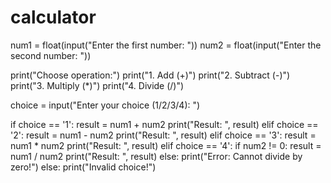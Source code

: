 # calculator
num1 = float(input("Enter the first number: "))
num2 = float(input("Enter the second number: "))

print("Choose operation:")
print("1. Add (+)")
print("2. Subtract (-)")
print("3. Multiply (*)")
print("4. Divide (/)")

choice = input("Enter your choice (1/2/3/4): ")

if choice == '1':
    result = num1 + num2
    print("Result: ", result)
elif choice == '2':
    result = num1 - num2
    print("Result: ", result)
elif choice == '3':
    result = num1 * num2
    print("Result: ", result)
elif choice == '4':
    if num2 != 0:
        result = num1 / num2
        print("Result: ", result)
    else:
        print("Error: Cannot divide by zero!")
else:
    print("Invalid choice!")

